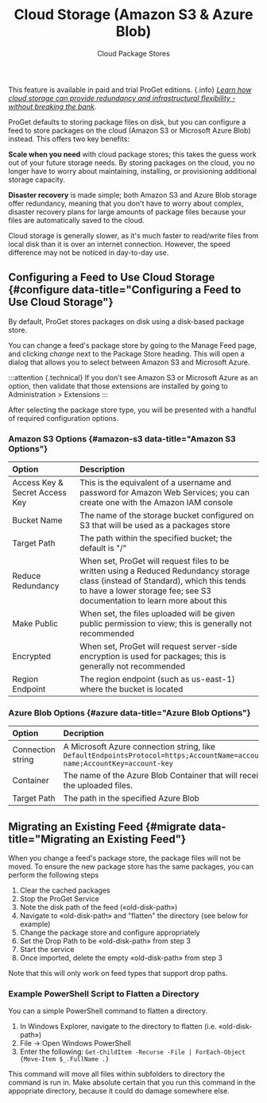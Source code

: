 ﻿---
title: Cloud Storage (Amazon S3 & Azure Blob)
subtitle: Cloud Package Stores
sequence: 100
keywords: proget, storage, cloud, amazon, azure
---

This feature is available in paid and trial ProGet editions. {.info} *[Learn how cloud storage can provide redundancy and infrastructural flexibility - without breaking the bank](https://www.inedo.com/proget/features/cloud-storage/).*

ProGet defaults to storing package files on disk, but you can configure a feed to store packages on the cloud (Amazon S3 or Microsoft Azure Blob) instead. This offers two key benefits:

**Scale when you need** with cloud package stores; this takes the guess work out of your future storage needs. By storing packages on the cloud, you no longer have to worry about maintaining, installing, or provisioning additional storage capacity.

**Disaster recovery** is made simple; both Amazon S3 and Azure Blob storage offer redundancy, meaning that you don't have to worry about complex, disaster recovery plans for large amounts of package files because your files are automatically saved to the cloud.

Cloud storage is generally slower, as it's much faster to read/write files from local disk than it is over an internet connection. However, the speed difference may not be noticed in day-to-day use.

## Configuring a Feed to Use Cloud Storage  {#configure data-title="Configuring a Feed to Use Cloud Storage"}

By default, ProGet stores packages on disk using a disk-based package store.

You can change a feed's package store by going to the Manage Feed page, and clicking *change* next to the Package Store heading. This will open a dialog that allows you to select between Amazon S3 and Microsoft Azure.

:::attention {.technical}
If you don't see Amazon S3 or Microsoft Azure as an option, then validate that those extensions are installed by going to Administration > Extensions
:::

After selecting the package store type, you will be presented with a handful of required configuration options.

### Amazon S3 Options  {#amazon-s3 data-title="Amazon S3 Options"}

|  Option     | Description |
| :------------- | :------------- |
| Access Key & Secret Access Key      | This is the equivalent of a username and password for Amazon Web Services; you can create one with the Amazon IAM console       |
|Bucket Name |	The name of the storage bucket configured on S3 that will be used as a packages store|
|Target Path |	The path within the specified bucket; the default is "/" |
|Reduce Redundancy	| When set, ProGet will request files to be written using a Reduced Redundancy storage class (instead of Standard), which this tends to have a lower storage fee; see S3 documentation to learn more about this |
|Make Public	| When set, the files uploaded will be given public permission to view; this is generally not recommended |
|Encrypted	| When set, ProGet will request server-side encryption is used for packages; this is generally not recommended |
|Region Endpoint |	The region endpoint (such as us-east-1) where the bucket is located|

### Azure Blob Options  {#azure data-title="Azure Blob Options"}

|  Option | Decription      |
| :------------- | :------------- |
| Connection string |	A Microsoft Azure connection string, like  ```DefaultEndpointsProtocol=https;AccountName=account-name;AccountKey=account-key```     |
|Container	| The name of the Azure Blob Container that will receive the uploaded files. |
|Target Path |	The path in the specified Azure Blob |

## Migrating an Existing Feed  {#migrate data-title="Migrating an Existing Feed"}

When you change a feed's package store, the package files will not be moved.  To ensure the new package store has the same packages, you can perform the following steps

1. Clear the cached packages
2. Stop the ProGet Service
3. Note the disk path of the feed (&laquo;old-disk-path&raquo;)
4. Navigate to &laquo;old-disk-path&raquo; and "flatten" the directory (see below for example)
5. Change the package store and configure appropriately
6. Set the Drop Path to be &laquo;old-disk-path&raquo; from step 3
7. Start the service
8. Once imported, delete the empty &laquo;old-disk-path&raquo; from step 3

Note that this will only work on feed types that support drop paths. 

### Example PowerShell Script to Flatten a Directory

You can a simple PowerShell command to flatten a directory.

1. In Windows Explorer, navigate to the directory to flatten (i.e. &laquo;old-disk-path&raquo;)
2. File → Open Windows PowerShell
3. Enter the following: `Get-ChildItem -Recurse -File | ForEach-Object {Move-Item $_.FullName .}`

This command will move all files within subfolders to directory the command is run in. Make absolute certain that you run this command in the appopriate directory, because it could do damage somewhere else.

